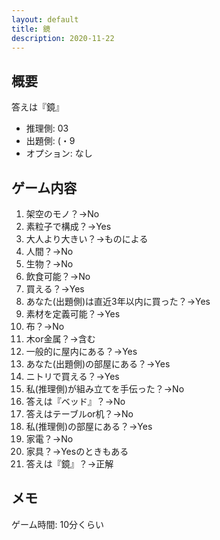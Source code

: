 ```yaml
---
layout: default
title: 鏡
description: 2020-11-22
---
```


## 概要

答えは『鏡』

- 推理側: 03
- 出題側: (・9
- オプション: なし

## ゲーム内容

1. 架空のモノ？→No
2. 素粒子で構成？→Yes
3. 大人より大きい？→ものによる
4. 人間？→No
5. 生物？→No
6. 飲食可能？→No
7. 買える？→Yes
8. あなた(出題側)は直近3年以内に買った？→Yes
9. 素材を定義可能？→Yes
10. 布？→No
11. 木or金属？→含む
12. 一般的に屋内にある？→Yes
13. あなた(出題側)の部屋にある？→Yes
14. ニトリで買える？→Yes
15. 私(推理側)が組み立てを手伝った？→No
16. 答えは『ベッド』？→No
17. 答えはテーブルor机？→No
18. 私(推理側)の部屋にある？→Yes
19. 家電？→No
20. 家具？→Yesのときもある
21. 答えは『鏡』？→正解

## メモ

ゲーム時間: 10分くらい

